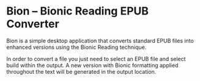 # Bion – Bionic Reading EPUB Converter

Bion is a simple desktop application that converts standard EPUB files into enhanced versions using the Bionic Reading technique.

In order to convert a file you just need to select an EPUB file and select build within the output. A new version with Bionic formatting applied throughout the text will be generated in the output location.


